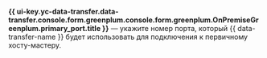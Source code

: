 **{{ ui-key.yc-data-transfer.data-transfer.console.form.greenplum.console.form.greenplum.OnPremiseGreenplum.primary_port.title }}** — укажите номер порта, который {{ data-transfer-name }} будет использовать для подключения к первичному хосту-мастеру.
